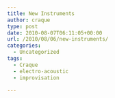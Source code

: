 ```yaml
---
title: New Instruments
author: craque
type: post
date: 2010-08-07T06:11:05+00:00
url: /2010/08/06/new-instruments/
categories:
  - Uncategorized
tags:
  - Craque
  - electro-acoustic
  - improvisation

---
```

